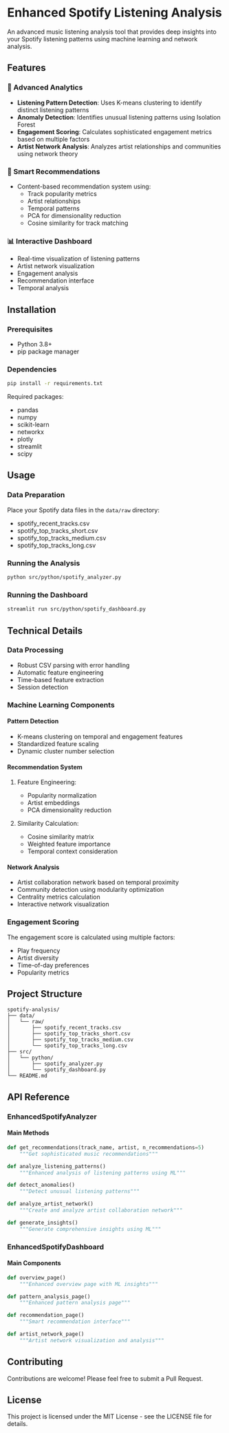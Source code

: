 # Enhanced Spotify Listening Analysis

An advanced music listening analysis tool that provides deep insights into your Spotify listening patterns using machine learning and network analysis.

## Features

### 🎯 Advanced Analytics
- **Listening Pattern Detection**: Uses K-means clustering to identify distinct listening patterns
- **Anomaly Detection**: Identifies unusual listening patterns using Isolation Forest
- **Engagement Scoring**: Calculates sophisticated engagement metrics based on multiple factors
- **Artist Network Analysis**: Analyzes artist relationships and communities using network theory

### 🎵 Smart Recommendations
- Content-based recommendation system using:
  - Track popularity metrics
  - Artist relationships
  - Temporal patterns
  - PCA for dimensionality reduction
  - Cosine similarity for track matching

### 📊 Interactive Dashboard
- Real-time visualization of listening patterns
- Artist network visualization
- Engagement analysis
- Recommendation interface
- Temporal analysis

## Installation

### Prerequisites
- Python 3.8+
- pip package manager

### Dependencies
```bash
pip install -r requirements.txt
```

Required packages:
- pandas
- numpy
- scikit-learn
- networkx
- plotly
- streamlit
- scipy

## Usage

### Data Preparation
Place your Spotify data files in the `data/raw` directory:
- spotify_recent_tracks.csv
- spotify_top_tracks_short.csv
- spotify_top_tracks_medium.csv
- spotify_top_tracks_long.csv

### Running the Analysis
```bash
python src/python/spotify_analyzer.py
```

### Running the Dashboard
```bash
streamlit run src/python/spotify_dashboard.py
```

## Technical Details

### Data Processing
- Robust CSV parsing with error handling
- Automatic feature engineering
- Time-based feature extraction
- Session detection

### Machine Learning Components

#### Pattern Detection
- K-means clustering on temporal and engagement features
- Standardized feature scaling
- Dynamic cluster number selection

#### Recommendation System
1. Feature Engineering:
   - Popularity normalization
   - Artist embeddings
   - PCA dimensionality reduction

2. Similarity Calculation:
   - Cosine similarity matrix
   - Weighted feature importance
   - Temporal context consideration

#### Network Analysis
- Artist collaboration network based on temporal proximity
- Community detection using modularity optimization
- Centrality metrics calculation
- Interactive network visualization

### Engagement Scoring
The engagement score is calculated using multiple factors:
- Play frequency
- Artist diversity
- Time-of-day preferences
- Popularity metrics

## Project Structure
```
spotify-analysis/
├── data/
│   └── raw/
│       ├── spotify_recent_tracks.csv
│       ├── spotify_top_tracks_short.csv
│       ├── spotify_top_tracks_medium.csv
│       └── spotify_top_tracks_long.csv
├── src/
│   └── python/
│       ├── spotify_analyzer.py
│       └── spotify_dashboard.py
└── README.md
```

## API Reference

### EnhancedSpotifyAnalyzer

#### Main Methods
```python
def get_recommendations(track_name, artist, n_recommendations=5)
    """Get sophisticated music recommendations"""

def analyze_listening_patterns()
    """Enhanced analysis of listening patterns using ML"""

def detect_anomalies()
    """Detect unusual listening patterns"""

def analyze_artist_network()
    """Create and analyze artist collaboration network"""

def generate_insights()
    """Generate comprehensive insights using ML"""
```

### EnhancedSpotifyDashboard

#### Main Components
```python
def overview_page()
    """Enhanced overview page with ML insights"""

def pattern_analysis_page()
    """Enhanced pattern analysis page"""

def recommendation_page()
    """Smart recommendation interface"""

def artist_network_page()
    """Artist network visualization and analysis"""
```

## Contributing
Contributions are welcome! Please feel free to submit a Pull Request.

## License
This project is licensed under the MIT License - see the LICENSE file for details.